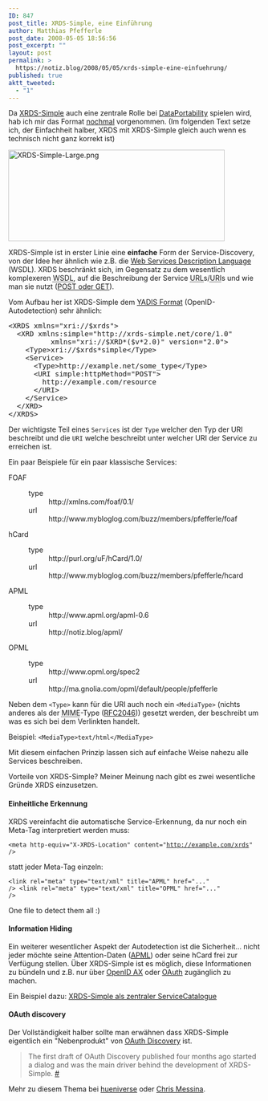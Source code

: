 ```yaml
---
ID: 847
post_title: XRDS-Simple, eine Einführung
author: Matthias Pfefferle
post_date: 2008-05-05 18:56:56
post_excerpt: ""
layout: post
permalink: >
  https://notiz.blog/2008/05/05/xrds-simple-eine-einfuehrung/
published: true
aktt_tweeted:
  - "1"
---
```

Da <a href="http://xrds-simple.net/">XRDS-Simple</a> auch eine zentrale Rolle bei <a href="http://dataportability.org">DataPortability</a> spielen wird, hab ich mir das Format <a href="http://notiz.blog/2008/04/15/xrds-simple-und-dataportability/">nochmal</a> vorgenommen. (Im folgenden Text setze ich, der Einfachheit halber, XRDS mit XRDS-Simple gleich auch wenn es technisch nicht ganz korrekt ist)

<img src="http://notiz.blog/wp-content/uploads/2008/05/xrds-simple-large.png" alt="XRDS-Simple-Large.png" border="0" width="431" height="182" class="noborder" />

XRDS-Simple ist in erster Linie eine <strong>einfache</strong> Form der Service-Discovery, von der Idee her ähnlich wie z.B. die <a href="http://de.wikipedia.org/wiki/Web_Services_Description_Language">Web Services Description Language</a> (WSDL).
XRDS beschränkt sich, im Gegensatz zu dem wesentlich komplexeren <abbr title="Web Services Description Language">WSDL</abbr>, auf die Beschreibung der Service <abbr title="Uniform Resource Locator">URL</abbr>s/<abbr title="Uniform Resource Identifier">URI</abbr>s und wie man sie nutzt (<a href="http://en.wikipedia.org/wiki/HTTP">POST oder GET</a>).

Vom Aufbau her ist XRDS-Simple dem <a href="http://yadis.org/wiki/Yadis_1.0_(HTML)">YADIS Format</a> (OpenID-Autodetection) sehr ähnlich:

<pre class="code">&lt;XRDS xmlns="xri://$xrds"&gt;
  &lt;XRD xmlns:simple="http://xrds-simple.net/core/1.0"
          xmlns="xri://$XRD*($v*2.0)" version="2.0"&gt;
    &lt;Type&gt;xri://$xrds*simple&lt;/Type&gt;
    &lt;Service&gt;
      &lt;Type&gt;http://example.net/some_type&lt;/Type&gt;
      &lt;URI simple:httpMethod="POST"&gt;
        http://example.com/resource
      &lt;/URI&gt;
    &lt;/Service&gt;
  &lt;/XRD&gt;
&lt;/XRDS&gt;</pre>

Der wichtigste Teil eines <code>Services</code> ist der <code>Type</code> welcher den Typ der URI beschreibt und die <code>URI</code> welche beschreibt unter welcher URI der Service zu erreichen ist.

Ein paar Beispiele für ein paar klassische Services:

<dl><dt>FOAF</dt>
<dd><dl><dt>type</dt><dd>http://xmlns.com/foaf/0.1/</dd>
<dt>url</dt><dd>http://www.mybloglog.com/buzz/members/pfefferle/foaf</dd></dl></dd>
<dt>hCard</dt>
<dd><dl><dt>type</dt><dd>http://purl.org/uF/hCard/1.0/</dd>
<dt>url</dt><dd>http://www.mybloglog.com/buzz/members/pfefferle/hcard</dd></dl></dd>
<dt>APML</dt>
<dd><dl><dt>type</dt><dd>http://www.apml.org/apml-0.6</dd>
<dt>url</dt><dd>http://notiz.blog/apml/</dd></dl></dd>
<dt>OPML</dt>
<dd><dl><dt>type</dt><dd>http://www.opml.org/spec2</dd>
<dt>url</dt><dd>http://ma.gnolia.com/opml/default/people/pfefferle</dd></dl></dd></dl>

Neben dem <code>&lt;Type&gt;</code> kann für die URI auch noch ein <code>&lt;MediaType&gt;</code> (nichts anderes als der <abbr title="Multipurpose Internet Mail Extensions">MIME</abbr>-Type (<a href="http://tools.ietf.org/html/rfc2046">RFC2046</a>)) gesetzt werden, der beschreibt um was es sich bei dem Verlinkten handelt. 

Beispiel: <code>&lt;MediaType&gt;text/html&lt;/MediaType&gt;</code>

Mit diesem einfachen Prinzip lassen sich auf einfache Weise nahezu alle Services beschreiben.

Vorteile von XRDS-Simple? Meiner Meinung nach gibt es zwei wesentliche Gründe XRDS einzusetzen.

<h4>Einheitliche Erkennung</h4>

XRDS vereinfacht die automatische Service-Erkennung, da nur noch ein Meta-Tag interpretiert werden muss:

<code>&lt;meta http-equiv="X-XRDS-Location" content="http://example.com/xrds" /&gt;</code>

statt jeder Meta-Tag einzeln:

<code>&lt;link rel="meta" type="text/xml" title="APML" href="..." /&gt;
&lt;link rel="meta" type="text/xml" title="OPML" href="..." /&gt;</code>

One file to detect them all :)

<h4>Information Hiding</h4>

Ein weiterer wesentlicher Aspekt der Autodetection ist die Sicherheit... nicht jeder möchte seine Attention-Daten (<abbr title="Attention Profiling Mark-up Language"><a href="http://www.apml.org/">APML</a></abbr>) oder seine hCard frei zur Verfügung stellen. Über XRDS-Simple ist es möglich, diese Informationen zu bündeln und z.B. nur über <a href="http://www.axschema.org/">OpenID AX</a> oder <a href="http://oauth.net/">OAuth</a> zugänglich zu machen.

Ein Beispiel dazu: <a href="http://notiz.blog/2008/04/15/xrds-simple-und-dataportability/#service-catalogue">XRDS-Simple als zentraler ServiceCatalogue</a>

<h4>OAuth discovery</h4>

Der Vollständigkeit halber sollte man erwähnen dass XRDS-Simple eigentlich ein "Nebenprodukt" von <a href="http://oauth.net/discovery/">OAuth Discovery</a> ist.

<blockquote>The first draft of OAuth Discovery published four months ago started a dialog and was the main driver behind the development of XRDS-Simple. <a href="http://www.hueniverse.com/hueniverse/2008/04/oauth-discovery.html">#</a></blockquote>

Mehr zu diesem Thema bei <a href="http://www.hueniverse.com/hueniverse/2008/04/oauth-discovery.html">hueniverse</a> oder <a href="http://factoryjoe.com/blog/2008/04/08/oauth-discovery-10-draft-2-released-with-support-from-magnolia-fire-eagle-and-satisfaction/">Chris Messina</a>.